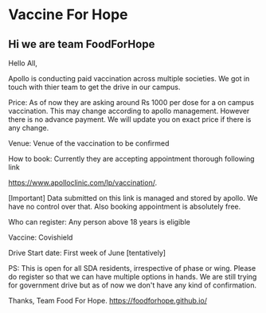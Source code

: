# Vaccine For Hope

## Hi we are team FoodForHope

<!-- blank line -->

<!-- blank line -->

Hello All,

Apollo is conducting paid vaccination across multiple societies. We got in touch with thier team to get the drive in our campus. 

Price:
 As of now they are asking around Rs 1000 per dose for a on campus vaccination. This may change according to apollo management. However there is no advance payment. We will update you on exact price if there is any change. 

Venue:
Venue of the vaccination to be confirmed

How to book:
Currently they are accepting appointment thorough following link

 https://www.apolloclinic.com/lp/vaccination/.
 
[Important] Data submitted on this link is managed and stored by apollo. We have no control over that. Also booking appointment is absolutely free.

Who can register:
Any person above 18 years  is eligible

Vaccine: Covishield

Drive Start date: First week of June [tentatively]

PS: This is open for all SDA residents, irrespective of phase or wing. Please do register so that we can have multiple options in hands. We are still trying for government drive but as of now we don't have any kind of confirmation.  

Thanks,
Team Food For Hope.
https://foodforhope.github.io/


